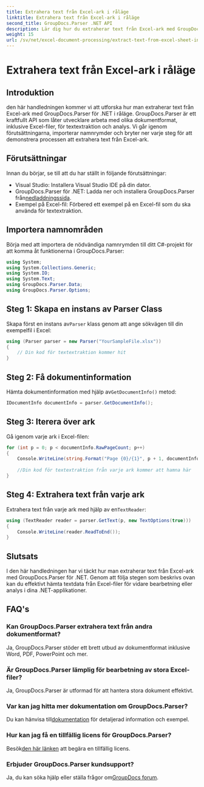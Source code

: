 ```yaml
---
title: Extrahera text från Excel-ark i råläge
linktitle: Extrahera text från Excel-ark i råläge
second_title: GroupDocs.Parser .NET API
description: Lär dig hur du extraherar text från Excel-ark med GroupDocs.Parser för .NET i den här omfattande självstudien. Ladda ner och börja analysera.
weight: 15
url: /sv/net/excel-document-processing/extract-text-from-excel-sheet-in-raw-mode/
---
```


# Extrahera text från Excel-ark i råläge

## Introduktion
den här handledningen kommer vi att utforska hur man extraherar text från Excel-ark med GroupDocs.Parser för .NET i råläge. GroupDocs.Parser är ett kraftfullt API som låter utvecklare arbeta med olika dokumentformat, inklusive Excel-filer, för textextraktion och analys. Vi går igenom förutsättningarna, importerar namnrymder och bryter ner varje steg för att demonstrera processen att extrahera text från Excel-ark.
## Förutsättningar
Innan du börjar, se till att du har ställt in följande förutsättningar:
- Visual Studio: Installera Visual Studio IDE på din dator.
-  GroupDocs.Parser för .NET: Ladda ner och installera GroupDocs.Parser från[nedladdningssida](https://releases.groupdocs.com/parser/net/).
- Exempel på Excel-fil: Förbered ett exempel på en Excel-fil som du ska använda för textextraktion.

## Importera namnområden
Börja med att importera de nödvändiga namnrymden till ditt C#-projekt för att komma åt funktionerna i GroupDocs.Parser:
```csharp
using System;
using System.Collections.Generic;
using System.IO;
using System.Text;
using GroupDocs.Parser.Data;
using GroupDocs.Parser.Options;
```
## Steg 1: Skapa en instans av Parser Class
 Skapa först en instans av`Parser` klass genom att ange sökvägen till din exempelfil i Excel:
```csharp
using (Parser parser = new Parser("YourSampleFile.xlsx"))
{
    // Din kod för textextraktion kommer hit
}
```
## Steg 2: Få dokumentinformation
 Hämta dokumentinformation med hjälp av`GetDocumentInfo()` metod:
```csharp
IDocumentInfo documentInfo = parser.GetDocumentInfo();
```
## Steg 3: Iterera över ark
Gå igenom varje ark i Excel-filen:
```csharp
for (int p = 0; p < documentInfo.RawPageCount; p++)
{
    Console.WriteLine(string.Format("Page {0}/{1}", p + 1, documentInfo.RawPageCount));
    
    //Din kod för textextraktion från varje ark kommer att hamna här
}
```
## Steg 4: Extrahera text från varje ark
 Extrahera text från varje ark med hjälp av en`TextReader`:
```csharp
using (TextReader reader = parser.GetText(p, new TextOptions(true)))
{
    Console.WriteLine(reader.ReadToEnd());
}
```

## Slutsats
I den här handledningen har vi täckt hur man extraherar text från Excel-ark med GroupDocs.Parser för .NET. Genom att följa stegen som beskrivs ovan kan du effektivt hämta textdata från Excel-filer för vidare bearbetning eller analys i dina .NET-applikationer.

## FAQ's
### Kan GroupDocs.Parser extrahera text från andra dokumentformat?
Ja, GroupDocs.Parser stöder ett brett utbud av dokumentformat inklusive Word, PDF, PowerPoint och mer.
### Är GroupDocs.Parser lämplig för bearbetning av stora Excel-filer?
Ja, GroupDocs.Parser är utformad för att hantera stora dokument effektivt.
### Var kan jag hitta mer dokumentation om GroupDocs.Parser?
 Du kan hänvisa till[dokumentation](https://tutorials.groupdocs.com/parser/net/) för detaljerad information och exempel.
### Hur kan jag få en tillfällig licens för GroupDocs.Parser?
 Besök[den här länken](https://purchase.groupdocs.com/temporary-license/) att begära en tillfällig licens.
### Erbjuder GroupDocs.Parser kundsupport?
Ja, du kan söka hjälp eller ställa frågor om[GroupDocs forum](https://forum.groupdocs.com/c/parser/17).